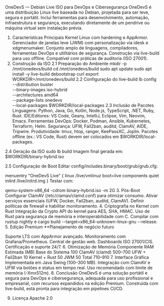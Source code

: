 OneDevS — Debian Live ISO para DevOps e Cibersegurança
OneDevS é uma distribuição Linux live baseada no Debian, projetada para ser leve, segura e portátil. Inclui ferramentas para desenvolvimento, automação, infraestrutura e segurança, executando diretamente de um pendrive ou máquina virtual sem instalação prévia.

1. Características Principais
Kernel Linux com hardening e AppArmor.
Gerenciador de janelas leve (JWM) com personalização via idesk e xdgmenumaker.
Conjunto amplo de linguagens, compiladores, ferramentas DevOps e utilitários de segurança.
Construção via live-build para uso offline.
Compatível com práticas de auditoria (ISO 27001).
2. Construção da ISO
2.1 Preparação do Ambiente
mkdir -p /mnt/onedevs/build
cd /mnt/onedevs/build
sudo apt update
sudo apt install -y live-build debootstrap curl
export WORKDIR=/mnt/onedevs/build
2.2 Configuração do live-build
lb config --distribution buster \
  --binary-images iso-hybrid \
  --architectures amd64 \
  --package-lists onedevs \
  --local-packages $WORKDIR/local-packages
2.3 Inclusão de Pacotes
Linguagens: Python, Java, Go, Kotlin, Node.js, TypeScript, .NET, Ruby, Rust.
IDE/Editores: VS Code, Geany, IntelliJ, Eclipse, Vim, Neovim, Emacs.
Ferramentas DevOps: Docker, Podman, Ansible, Kubernetes, Terraform, Helm.
Segurança: UFW, Fail2ban, auditd, ClamAV, AIDE, Tripwire.
Produtividade: tmux, htop, ranger, KeePassXC, Joplin.
Pacotes offline (ex.: VS Code, Rust) devem ser colocados em $WORKDIR/local-packages.

2.4 Geração da ISO
sudo lb build
Imagem final gerada em:
$WORKDIR/binary-hybrid.iso

2.5 Configuração de Boot
Editar config/includes.binary/boot/grub/grub.cfg:

menuentry "OneDevS Live" {
  linux /live/vmlinuz boot=live components quiet
  initrd /live/initrd.img
}
Testar com:

qemu-system-x86_64 -cdrom binary-hybrid.iso -m 2G
3. Pós-Boot
Configurar ClamAV (/etc/clamav/clamd.conf) para otimizar consumo.
Ativar serviços essenciais (UFW, Docker, Fail2ban, auditd, ClamAV).
Definir políticas de firewall e habilitar monitoramento.
4. Criptografia no Kernel com Rust
Integração da Crypto API do kernel para AES, SHA, HMAC.
Uso de Rust para segurança de memória e interoperabilidade com C.
Compilar com rustup nightly e cargo build --target=x86_64-unknown-linux-gnu --release.
5. Edição Premium
**Planejamento de negócio futuro

Suporte LTS com AppArmor avançado.
Monitoramento com Grafana/Prometheus.
Central de gestão web.
Dashboards ISO 27001/CIS.
Certificação e suporte 24/7.
6. Otimização de Memória
Componente	RAM Estimada (MB)
Base do Sistema	100
ClamAV (clamd)	500–700
UFW + Fail2ban	10
Kernel + Rust	50
JWM	50
Total	710–910
7. Interface Gráfica
Implementada em Java Swing (100–300 MB).
Integração com ClamAV e UFW via botões e status em tempo real.
Uso recomendado com limite de memória (-Xmx512m).
8. Conclusão
OneDevS é uma solução portátil e segura para DevOps e cibersegurança, adequada para uso profissional e empresarial, com recursos expandidos na edição Premium. Construída com live-build, está pronta para integração em pipelines CI/CD.

9. Licença
Apache 2.0
